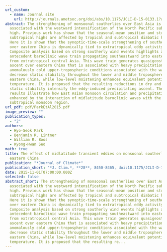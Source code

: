 ```yaml
---
url_custom:
  - name: Journal site
    url: http://journals.ametsoc.org/doi/abs/10.1175/JCLI-D-15-0133.1?af=R
abstract: The strengthening of monsoonal southerlies over East Asia is
  associated with the westward intensification of the North Pacific subtropical
  high. Previous work has shown that the seasonal-mean position and strength of
  subtropical highs are affected by tropical and subtropical diabatic heating.
  Here it is shown that the synoptic-time-scale strengthening of southerlies
  over eastern China is dynamically tied to extratropical eddy activity.
  Composite analysis based on strong southerly wind events highlights an
  antecedent baroclinic wave train propagating southeastward into eastern China
  from extratropical central Asia. This wave train generates quasigeostrophic
  ascent over eastern China that is associated with heavy precipitation. The
  anomalously cold upper-tropospheric conditions associated with the wave train
  decrease static stability throughout the lower and middle troposphere in
  eastern China, while low-level moistening enhances equivalent potential
  temperature. It is proposed that the resulting reductions in dry and moist
  static stability intensify the eddy-induced precipitating ascent. These
  results illustrate how East Asian monsoon circulation and precipitation can be
  enhanced by the interaction of midlatitude baroclinic waves with the moist
  subtropical monsoon region.
url_pdf: pdf/ParkEtAl2015.pdf
image_preview: ""
publication_types:
  - "2"
authors:
  - Hyo-Seok Park
  - Benjamin R. Lintner
  - William R. Boos
  - Kyong-Hwan Seo
math: true
title: The effect of midlatitude transient eddies on monsoonal southerlies over
  eastern China
publication: "*Journal of Climate*"
publication_short: "*J. Clim.*, **28**, 8450-8465, doi:10.1175/JCLI-D-15-0133.1"
date: 2015-11-01T07:00:00.000Z
selected: false
abstract_short: The strengthening of monsoonal southerlies over East Asia is
  associated with the westward intensification of the North Pacific subtropical
  high. Previous work has shown that the seasonal-mean position and strength of
  subtropical highs are affected by tropical and subtropical diabatic heating.
  Here it is shown that the synoptic-time-scale strengthening of southerlies
  over eastern China is dynamically tied to extratropical eddy activity.
  Composite analysis based on strong southerly wind events highlights an
  antecedent baroclinic wave train propagating southeastward into eastern China
  from extratropical central Asia. This wave train generates quasigeostrophic
  ascent over eastern China that is associated with heavy precipitation. The
  anomalously cold upper-tropospheric conditions associated with the wave train
  decrease static stability throughout the lower and middle troposphere in
  eastern China, while low-level moistening enhances equivalent potential
  temperature. It is proposed that the resulting re...
---
```

